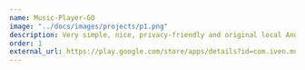 ```yaml
---
name: Music-Player-GO
image: "../docs/images/projects/p1.png"
description: Very simple, nice, privacy-friendly and original local Android Music Player.
order: 1
external_url: https://play.google.com/store/apps/details?id=com.iven.musicplayergo
---
```

